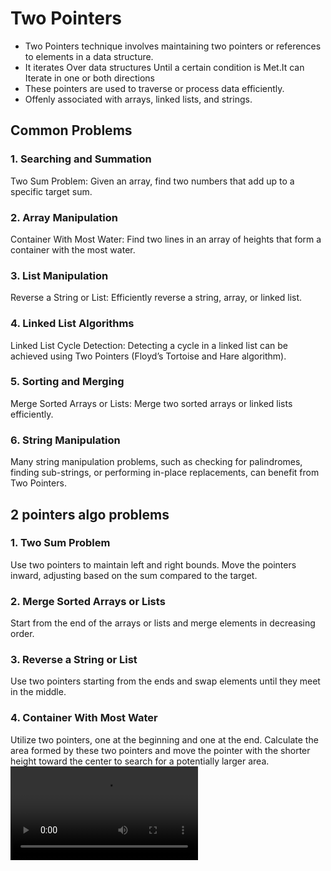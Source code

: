 # Two Pointers
-  Two Pointers technique involves maintaining two pointers or references to elements in a data structure.
- It iterates Over data structures Until a certain condition is Met.It can Iterate in one or both directions
- These pointers are used to traverse or process data efficiently.
- Offenly associated with arrays, linked lists, and strings.

## Common Problems
### 1. Searching and Summation
Two Sum Problem: Given an array, find two numbers that add up to a specific target sum.
### 2. Array Manipulation
Container With Most Water: Find two lines in an array of heights that form a container with the most water.
### 3. List Manipulation
Reverse a String or List: Efficiently reverse a string, array, or linked list.
### 4. Linked List Algorithms
Linked List Cycle Detection: Detecting a cycle in a linked list can be achieved using Two Pointers (Floyd’s Tortoise and Hare algorithm).
### 5. Sorting and Merging
Merge Sorted Arrays or Lists: Merge two sorted arrays or linked lists efficiently.
### 6. String Manipulation
Many string manipulation problems, such as checking for palindromes, finding sub-strings, or performing in-place replacements, can benefit from Two Pointers.

## 2 pointers algo problems
### 1. Two Sum Problem
Use two pointers to maintain left and right bounds. Move the pointers inward, adjusting based on the sum compared to the target.
### 2. Merge Sorted Arrays or Lists
Start from the end of the arrays or lists and merge elements in decreasing order.
### 3. Reverse a String or List
Use two pointers starting from the ends and swap elements until they meet in the middle.
### 4. Container With Most Water
Utilize two pointers, one at the beginning and one at the end. Calculate the area formed by these two pointers and move the pointer with the shorter height toward the center to search for a potentially larger area.
<video controls src="two_pointers.mp4" title="Title">video</video>
